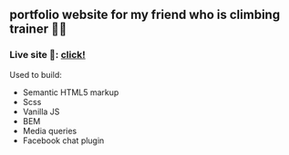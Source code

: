 ## portfolio website for my friend who is climbing trainer 🧗‍♀️

### Live site 🔴: [click!](https://modern-climb.pl/)

Used to build:

- Semantic HTML5 markup
- Scss
- Vanilla JS
- BEM
- Media queries
- Facebook chat plugin
